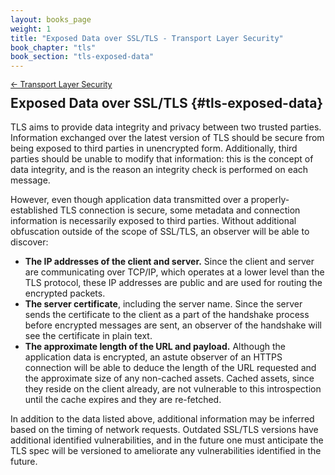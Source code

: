```yaml
---
layout: books_page
weight: 1
title: "Exposed Data over SSL/TLS - Transport Layer Security"
book_chapter: "tls"
book_section: "tls-exposed-data"
---
```


<div style="font-size: 0.9em; margin-bottom: -20px;"><a href="/books/api-security/tls/">&larr; Transport Layer Security</a></div>

## Exposed Data over SSL/TLS {#tls-exposed-data}

TLS aims to provide data integrity and privacy between two trusted parties. Information exchanged over the latest version of TLS should be secure from being exposed to third parties in unencrypted form. Additionally, third parties should be unable to modify that information: this is the concept of data integrity, and is the reason an integrity check is performed on each message.

However, even though application data transmitted over a properly-established TLS connection is secure, some metadata and connection information is necessarily exposed to third parties. Without additional obfuscation outside of the scope of SSL/TLS, an observer will be able to discover:

* **The IP addresses of the client and server.** Since the client and server are communicating over TCP/IP, which operates at a lower level than the TLS protocol, these IP addresses are public and are used for routing the encrypted packets.
* **The server certificate**, including the server name. Since the server sends the certificate to the client as a part of the handshake process before encrypted messages are sent, an observer of the handshake will see the certificate in plain text.
* **The approximate length of the URL and payload.** Although the application data is encrypted, an astute observer of an HTTPS connection will be able to deduce the length of the URL requested and the approximate size of any non-cached assets. Cached assets, since they reside on the client already, are not vulnerable to this introspection until the cache expires and they are re-fetched.

In addition to the data listed above, additional information may be inferred based on the timing of network requests. Outdated SSL/TLS versions have additional identified vulnerabilities, and in the future one must anticipate the TLS spec will be versioned to ameliorate any vulnerabilities identified in the future.
